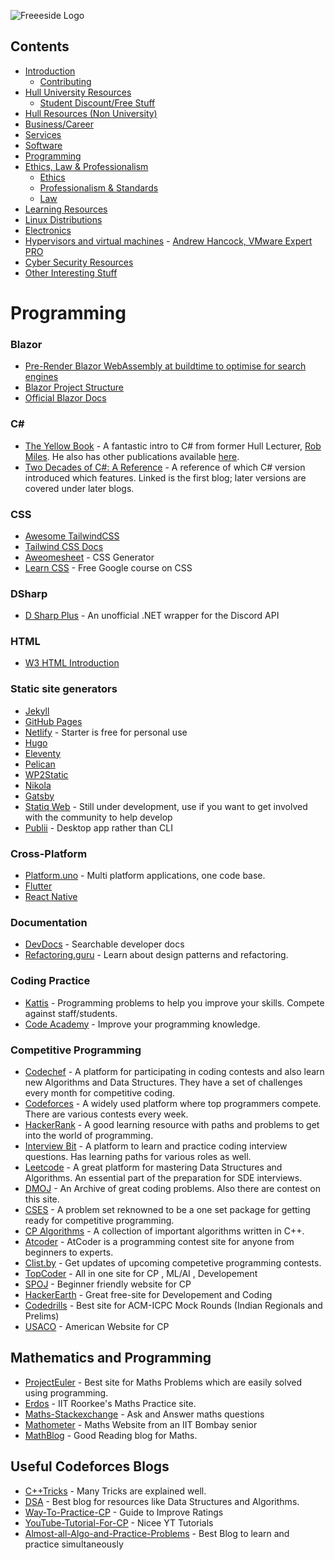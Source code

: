 ![Freeeside Logo](https://camo.githubusercontent.com/8824210474b9586405f0b11e210ea266599c9f83/68747470733a2f2f63646e2e7261776769742e636f6d2f467265657369646548756c6c2f4c6f676f732f6d61737465722f66726565736964655f7371756172655f706174682e737667 "Freeside Logo")

## Contents

- [Introduction](README.md#introduction)
   - [Contributing](README.md#contributing)
- [Hull University Resources](README.md#hulluniversity)
   - [Student Discount/Free Stuff](README.md#freestuff)
- [Hull Resources (Non University)](README.md#hull)
- [Business/Career](README.md#business)
- [Services](README.md#services)
- [Software](README.md#software)
- [Programming](Programming.md)
- [Ethics, Law & Professionalism](Ethics_Law_Professionalism.md)
    - [Ethics](Ethics_Law_Professionalism.md#ethics)
    - [Professionalism & Standards](Ethics_Law_Professionalism.md#standards)
    - [Law](Ethics_Law_Professionalism.md#law)
- [Learning Resources](README.md#education)
- [Linux Distributions](README.md#linux)
- [Electronics](Electronics.md)
- [Hypervisors and virtual machines](Virtualisation.md#virtualisation)
       - [Andrew Hancock, VMware Expert PRO](Virtualisation.md#andrewhancock)
- [Cyber Security Resources](CyberSecurity.md)
- [Other Interesting Stuff](README.md#misc)

# Programming

### Blazor

- [Pre-Render Blazor WebAssembly at buildtime to optimise for search engines](https://swimburger.net/blog/dotnet/pre-render-blazor-webassembly-at-build-time-to-optimize-for-search-engines)
- [Blazor Project Structure](https://www.pragimtech.com/blog/blazor/blazor-project-structure/)
- [Official Blazor Docs](https://dotnet.microsoft.com/apps/aspnet/web-apps/blazor)

### C#

- [The Yellow Book](https://www.robmiles.com/s/CSharp-Book-2019-Refresh.pdf) - A fantastic intro to C# from former Hull Lecturer, [Rob Miles](robmiles.com). He also has other publications available [here](https://www.amazon.co.uk/s?i=stripbooks&rh=p_27:Rob%20Miles&s=relevancerank&text=Rob%20Miles&ref=dp_byline_sr_book_1).
- [Two Decades of C#: A Reference](https://benbowen.blog/post/two_decades_of_csharp_i/) - A reference of which C# version introduced which features. Linked is the first blog; later versions are covered under later blogs.

### CSS

- [Awesome TailwindCSS](https://github.com/aniftyco/awesome-tailwindcss)
- [Tailwind CSS Docs](https://tailwindcss.com/docs/)
- [Aweomesheet](https://zombiefox.github.io/awesomeSheet/) - CSS Generator
- [Learn CSS](https://web.dev/learn/css/) - Free Google course on CSS

### DSharp

- [D Sharp Plus](https://github.com/DSharpPlus/DSharpPlus) - An unofficial .NET wrapper for the Discord API

### HTML

- [W3 HTML Introduction](https://www.w3schools.com/html/)

### Static site generators

- [Jekyll](https://jekyllrb.com/)
- [GitHub Pages](https://pages.github.com)
- [Netlify](https://app.netlify.com/signup) - Starter is free for personal use
- [Hugo](https://gohugo.io/)
- [Eleventy](https://www.11ty.dev/)
- [Pelican](https://github.com/getpelican/pelican)
- [WP2Static](https://wp2static.com/)
- [Nikola](https://getnikola.com/getting-started.html)
- [Gatsby](https://www.gatsbyjs.com/docs/tutorial/part-0/)
- [Statiq Web](https://www.statiq.dev/web/) - Still under development, use if you want to get involved with the community to help develop
- [Publii](https://getpublii.com/) - Desktop app rather than CLI

### Cross-Platform

- [Platform.uno](https://platform.uno) - Multi platform applications, one code base.
- [Flutter](https://flutter.dev/)
- [React Native](https://reactnative.dev/)

### Documentation

- [DevDocs](https://devdocs.io/) - Searchable developer docs
- [Refactoring.guru](https://refactoring.guru/) - Learn about design patterns and refactoring.

### Coding Practice

- [Kattis](https://open.kattis.com/) - Programming problems to help you improve your skills. Compete against staff/students.
- [Code Academy](https://www.codecademy.com/) - Improve your programming knowledge.

### Competitive Programming

- [Codechef](https://www.codechef.com/) - A platform for participating in coding contests and also learn new Algorithms and Data Structures. They have a set of challenges every month for competitive coding.
- [Codeforces](https://codeforces.com/) - A widely used platform where top programmers compete. There are various contests every week.
- [HackerRank](https://www.hackerrank.com/) - A good learning resource with paths and problems to get into the world of programming.
- [Interview Bit](https://www.interviewbit.com/practice/) - A platform to learn and practice coding interview questions. Has learning paths for various roles as well.
- [Leetcode](https://leetcode.com/) - A great platform for mastering Data Structures and Algorithms. An essential part of the preparation for SDE interviews.
- [DMOJ](https://dmoj.ca/) - An Archive of great coding problems. Also there are contest on this site.
- [CSES](https://cses.fi/problemset/) - A problem set reknowned to be a one set package for getting ready for competitive programming.
- [CP Algorithms](https://cp-algorithms.com/) - A collection of important algorithms written in C++.
- [Atcoder](https://atcoder.jp/) - AtCoder is a programming contest site for anyone from beginners to experts.
- [Clist.by](https://clist.by/) - Get updates of upcoming competetive programming contests.
- [TopCoder](https://www.topcoder.com/) - All in one site for CP , ML/AI , Developement 
- [SPOJ](https://www.spoj.com/) - Beginner friendly website for CP 
- [HackerEarth](https://www.hackerearth.com/) - Great free-site for Developement and Coding 
- [Codedrills](https://codedrills.io/) - Best site for ACM-ICPC Mock Rounds (Indian Regionals and Prelims)
- [USACO](https://usaco.guide/) - American Website for CP

## Mathematics and Programming 

- [ProjectEuler](https://projecteuler.net/about) - Best site for Maths Problems which are easily solved using programming.
- [Erdos](https://erdos.sdslabs.co/) - IIT Roorkee's Maths Practice site. 
- [Maths-Stackexchange](https://math.stackexchange.com/) - Ask and Answer maths questions
- [Mathometer](http://mathometer.weebly.com/) -  Maths Website from an IIT Bombay senior
- [MathBlog](https://www.mathblog.dk/) - Good Reading blog for Maths. 

## Useful Codeforces Blogs 

- [C++Tricks](https://codeforces.com/blog/entry/15643) - Many Tricks are explained well. 
- [DSA](https://codeforces.com/blog/entry/13529) - Best blog for resources like Data Structures and Algorithms.
- [Way-To-Practice-CP](https://codeforces.com/blog/entry/66909) - Guide to Improve Ratings
- [YouTube-Tutorial-For-CP](https://codeforces.com/blog/entry/43578) - Nicee YT Tutorials
- [Almost-all-Algo-and-Practice-Problems](https://codeforces.com/blog/entry/90912) - Best Blog to learn and practice simultaneously
